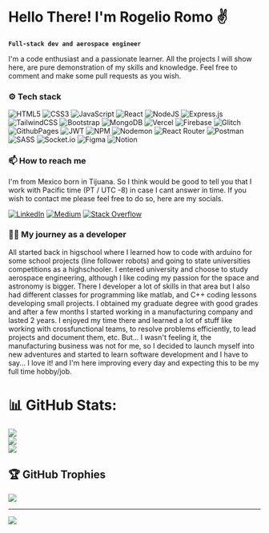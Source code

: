 # Hello There! I'm Rogelio Romo ✌️

**`Full-stack dev and aerospace engineer`**

I'm a code enthusiast and a passionate learner. All the projects I will show here, are pure demonstration of my skills and knowledge.
Feel free to comment and make some pull requests as you wish.

### ⚙️ Tech stack 
![HTML5](https://img.shields.io/badge/html5-%23E34F26.svg?style=for-the-badge&logo=html5&logoColor=white) ![CSS3](https://img.shields.io/badge/css3-%231572B6.svg?style=for-the-badge&logo=css3&logoColor=white) ![JavaScript](https://img.shields.io/badge/javascript-%23323330.svg?style=for-the-badge&logo=javascript&logoColor=%23F7DF1E) ![React](https://img.shields.io/badge/react-%2320232a.svg?style=for-the-badge&logo=react&logoColor=%2361DAFB) ![NodeJS](https://img.shields.io/badge/node.js-6DA55F?style=for-the-badge&logo=node.js&logoColor=white) ![Express.js](https://img.shields.io/badge/express.js-%23404d59.svg?style=for-the-badge&logo=express&logoColor=%2361DAFB) ![TailwindCSS](https://img.shields.io/badge/tailwindcss-%2338B2AC.svg?style=for-the-badge&logo=tailwind-css&logoColor=white) ![Bootstrap](https://img.shields.io/badge/bootstrap-%238511FA.svg?style=for-the-badge&logo=bootstrap&logoColor=white) ![MongoDB](https://img.shields.io/badge/MongoDB-%234ea94b.svg?style=for-the-badge&logo=mongodb&logoColor=white) ![Vercel](https://img.shields.io/badge/vercel-%23000000.svg?style=for-the-badge&logo=vercel&logoColor=white) ![Firebase](https://img.shields.io/badge/firebase-%23039BE5.svg?style=for-the-badge&logo=firebase) ![Glitch](https://img.shields.io/badge/glitch-%233333FF.svg?style=for-the-badge&logo=glitch&logoColor=white) ![GithubPages](https://img.shields.io/badge/github%20pages-121013?style=for-the-badge&logo=github&logoColor=white) ![JWT](https://img.shields.io/badge/JWT-black?style=for-the-badge&logo=JSON%20web%20tokens) ![NPM](https://img.shields.io/badge/NPM-%23CB3837.svg?style=for-the-badge&logo=npm&logoColor=white) ![Nodemon](https://img.shields.io/badge/NODEMON-%23323330.svg?style=for-the-badge&logo=nodemon&logoColor=%BBDEAD) ![React Router](https://img.shields.io/badge/React_Router-CA4245?style=for-the-badge&logo=react-router&logoColor=white) ![Postman](https://img.shields.io/badge/Postman-FF6C37?style=for-the-badge&logo=postman&logoColor=white) ![SASS](https://img.shields.io/badge/SASS-hotpink.svg?style=for-the-badge&logo=SASS&logoColor=white) ![Socket.io](https://img.shields.io/badge/Socket.io-black?style=for-the-badge&logo=socket.io&badgeColor=010101) ![Figma](https://img.shields.io/badge/figma-%23F24E1E.svg?style=for-the-badge&logo=figma&logoColor=white) ![Notion](https://img.shields.io/badge/Notion-%23000000.svg?style=for-the-badge&logo=notion&logoColor=white)

### 📫 How to reach me
I'm from Mexico born in Tijuana. So I think would be good to tell you that I work with Pacific time (PT / UTC -8) in case I cant answer in time. If you wish to contact me please feel free to do so, here are my socials.

[![LinkedIn](https://img.shields.io/badge/LinkedIn-%230077B5.svg?style=for-the-badge&logo=linkedin&logoColor=white)](https://linkedin.com/in/https://www.linkedin.com/in/rogelio-romo) [![Medium](https://img.shields.io/badge/Medium-12100E?style=for-the-badge&logo=medium&logoColor=white)](https://medium.com/@@rogelioromo955) [![Stack Overflow](https://img.shields.io/badge/-Stackoverflow-FE7A16?style=for-the-badge&logo=stack-overflow&logoColor=white)](https://stackoverflow.com/users/23042348) 

### 🧑‍🚀 My journey as a developer

All started back in higschool where I learned how to code with arduino for some school projects (line follower robots) and going to state universities competitions as a highschooler. I entered university and choose to study aerospace engineering, although I like coding my passion for the space and astronomy is bigger. There I developer a lot of skills in that area but I also had different classes for programming like matlab, and C++ coding lessons developing small projects. I obtained my graduate degree with good grades and after a few months I started working in a manufacturing company and lasted 2 years. I enjoyed my time there and learned a lot of stuff like working with crossfunctional teams, to resolve problems efficiently, to lead projects and document them, etc.
But... I wasn't feeling it, the manufacturing business was not for me, so I decided to launch myself into new adventures and started to learn software development and I have to say... I love it! and I'm here improving every day and expecting this to be my full time hobby/job.

# 📊 GitHub Stats:
![](https://github-readme-stats.vercel.app/api?username=RogelioRomo&theme=dark&hide_border=false&include_all_commits=false&count_private=false)<br/>
![](https://github-readme-streak-stats.herokuapp.com/?user=RogelioRomo&theme=dark&hide_border=false)<br/>
![](https://github-readme-stats.vercel.app/api/top-langs/?username=RogelioRomo&theme=dark&hide_border=false&include_all_commits=false&count_private=false&layout=compact)

## 🏆 GitHub Trophies
![](https://github-profile-trophy.vercel.app/?username=RogelioRomo&theme=radical&no-frame=true&no-bg=false&margin-w=4)

---
[![](https://visitcount.itsvg.in/api?id=RogelioRomo&icon=0&color=12)](https://visitcount.itsvg.in)

